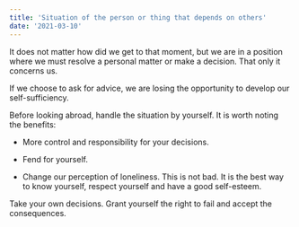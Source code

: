 ```yaml
---
title: 'Situation of the person or thing that depends on others'
date: '2021-03-10'
---
```


It does not matter how did we get to that moment, but we are in a position where we must resolve a personal matter or make a decision. That only it concerns us. 



If we choose to ask for advice, we are losing the opportunity to develop our self-sufficiency. 



Before looking abroad, handle the situation by yourself. It is worth noting the benefits:



 - More control and responsibility for your decisions. 

 - Fend for yourself. 

 - Change our perception of loneliness. This is not bad. It is the best way to know yourself, respect yourself and have a good self-esteem. 



Take your own decisions. Grant yourself the right to fail and accept the consequences.
